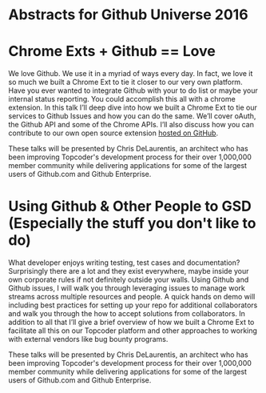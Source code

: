 # Abstracts for Github Universe 2016

# Chrome Exts + Github == Love
We love Github. We use it in a myriad of ways every day. In fact, we love it so much we built a Chrome Ext to tie it closer to our very own platform. Have you ever wanted to integrate Github with your to do list or maybe your internal status reporting.  You could accomplish this all with a chrome extension. In this talk I’ll deep dive into how we built a Chrome Ext to tie our services to Github Issues and how you can do the same. We’ll cover oAuth, the Github API and some of the Chrome APIs. I’ll also discuss how you can contribute to our own open source extension [hosted on GitHub](https://github.com/cloudspokes/GLIB-ChromeExt).

These talks will be presented by Chris DeLaurentis, an architect who has been improving Topcoder's development process for their over 1,000,000 member community while delivering applications for some of the largest users of Github.com and Github Enterprise.

# Using Github & Other People to GSD (Especially the stuff you don't like to do)
What developer enjoys writing testing, test cases and documentation? Surprisingly there are a lot and they exist everywhere, maybe inside your own corporate rules if not definitely outside your walls.  Using Github and Github issues, I will walk you through leveraging issues to manage work streams across multiple resources and people.  A quick hands on demo will including best practices for setting up your repo for additional collaborators and walk you through the how to accept solutions from collaborators. In addition to all that I’ll give a brief overview of how we built a Chrome Ext to facilitate all this on our Topcoder platform and other approaches to working with external vendors like bug bounty programs.

These talks will be presented by Chris DeLaurentis, an architect who has been improving Topcoder's development process for their over 1,000,000 member community while delivering applications for some of the largest users of Github.com and Github Enterprise.

